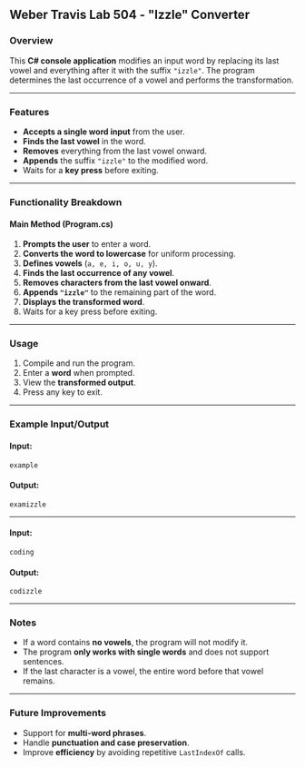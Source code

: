 ## Weber Travis Lab 504 - "Izzle" Converter

### Overview
This **C# console application** modifies an input word by replacing its last vowel and everything after it with the suffix `"izzle"`. The program determines the last occurrence of a vowel and performs the transformation.

---

### Features
- **Accepts a single word input** from the user.
- **Finds the last vowel** in the word.
- **Removes** everything from the last vowel onward.
- **Appends** the suffix `"izzle"` to the modified word.
- Waits for a **key press** before exiting.

---

### Functionality Breakdown

#### **Main Method (Program.cs)**
1. **Prompts the user** to enter a word.
2. **Converts the word to lowercase** for uniform processing.
3. **Defines vowels** (`a, e, i, o, u, y`).
4. **Finds the last occurrence of any vowel**.
5. **Removes characters from the last vowel onward**.
6. **Appends `"izzle"`** to the remaining part of the word.
7. **Displays the transformed word**.
8. Waits for a key press before exiting.

---

### Usage
1. Compile and run the program.
2. Enter a **word** when prompted.
3. View the **transformed output**.
4. Press any key to exit.

---

### Example Input/Output

#### **Input:**
```
example
```
#### **Output:**
```
examizzle
```
---
#### **Input:**
```
coding
```
#### **Output:**
```
codizzle
```

---

### Notes
- If a word contains **no vowels**, the program will not modify it.
- The program **only works with single words** and does not support sentences.
- If the last character is a vowel, the entire word before that vowel remains.

---

### Future Improvements
- Support for **multi-word phrases**.
- Handle **punctuation and case preservation**.
- Improve **efficiency** by avoiding repetitive `LastIndexOf` calls.

